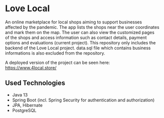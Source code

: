 # Love Local

An online marketplace for local shops aiming to support businesses affected by the pandemic. The app lists the shops near the user coordinates and mark them on the map. The user can also view the customized pages of the shops and access information such as contact details, payment options and evaluations (current project). This repository only includes the backend of the Love Local project.
data.sql file which contains business informations is also excluded from the repository. 

A deployed version of the project can be seen here: https://www.4local.store/

 ## Used Technologies

  - Java 13
  - Spring Boot (incl. Spring Security for authentication and authorization)
  - JPA, Hibernate
  - PostgreSQL 
